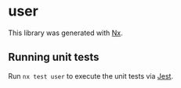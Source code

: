 # user

This library was generated with [Nx](https://nx.dev).

## Running unit tests

Run `nx test user` to execute the unit tests via [Jest](https://jestjs.io).
